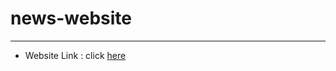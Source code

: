 # news-website
----

-   Website Link : click [here](https://nishadbeauti121.github.io/news-website/nesportal.html)
